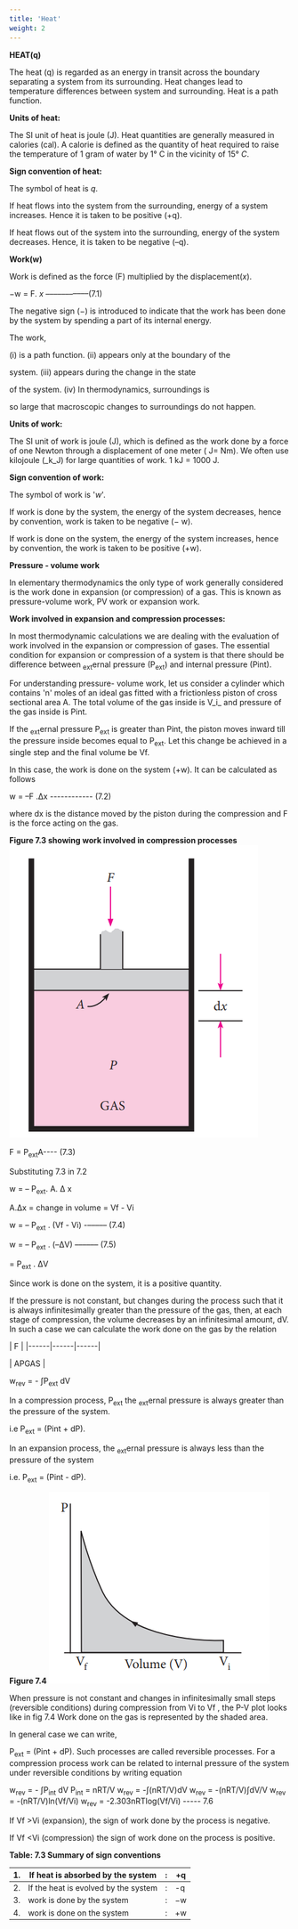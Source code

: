 ```yaml
---
title: 'Heat'
weight: 2
---
```

**HEAT(q)**

The heat (q) is regarded as an energy in transit across the boundary separating a system from its surrounding. Heat changes lead to temperature differences between system and surrounding. Heat is a path function.

**Units of heat:**

The SI unit of heat is joule (J). Heat quantities are generally measured in calories (cal). A calorie is defined as the quantity of heat required to raise the temperature of 1 gram of water by 1° C in the vicinity of 15° _C_.

**Sign convention of heat:**

The symbol of heat is _q_.

If heat flows into the system from the surrounding, energy of a system increases. Hence it is taken to be positive (+q).

If heat flows out of the system into the surrounding, energy of the system decreases. Hence, it is taken to be negative (–q).

**Work(w)**

Work is defined as the force (F) multiplied by the displacement(_x_).

−w = F. _x_ –––––––––––(7.1)

The negative sign (−) is introduced to indicate that the work has been done by the system by spending a part of its internal energy.  

The work,

(i) is a path function. (ii) appears only at the boundary of the

system. (iii) appears during the change in the state

of the system. (iv) In thermodynamics, surroundings is

so large that macroscopic changes to surroundings do not happen.

**Units of work:**

The SI unit of work is joule (J), which is defined as the work done by a force of one Newton through a displacement of one meter ( J= Nm). We often use kilojoule (_k_J) for large quantities of work. 1 kJ = 1000 J.

**Sign convention of work:**

The symbol of work is '_w_'.

If work is done by the system, the energy of the system decreases, hence by convention, work is taken to be negative (− w).

If work is done on the system, the energy of the system increases, hence by convention, the work is taken to be positive (+w).

**Pressure - volume work**

In elementary thermodynamics the only type of work generally considered is the work done in expansion (or compression) of a gas. This is known as pressure-volume work, PV work or expansion work.




  

**Work involved in expansion and compression processes:**

In most thermodynamic calculations we are dealing with the evaluation of work involved in the expansion or compression of gases. The essential condition for expansion or compression of a system is that there should be difference between <sub>ext</sub>ernal pressure (P<sub>ext</sub>) and internal pressure (Pint).

For understanding pressure- volume work, let us consider a cylinder which contains 'n' moles of an ideal gas fitted with a frictionless piston of cross sectional area A. The total volume of the gas inside is V_i_ and pressure of the gas inside is Pint.

If the <sub>ext</sub>ernal pressure P<sub>ext</sub> is greater than Pint, the piston moves inward till the pressure inside becomes equal to P<sub>ext</sub>. Let this change be achieved in a single step and the final volume be Vf.

In this case, the work is done on the system (+w). It can be calculated as follows

w = –F .Δx ------------ (7.2)

where dx is the distance moved by the piston during the compression and F is the force acting on the gas.

**Figure 7.3 showing work involved in compression processes**
![alt text](./figure7-3.png)

F = P<sub>ext</sub>A---- (7.3)

Substituting 7.3 in 7.2

w = – P<sub>ext</sub>. A. Δ x

A.Δx = change in volume = Vf - Vi

w = – P<sub>ext</sub> . (Vf - Vi) -––––– (7.4)

w = – P<sub>ext</sub> . (–ΔV) –––––– (7.5)

= P<sub>ext</sub> . ΔV

Since work is done on the system, it is a positive quantity.

If the pressure is not constant, but changes during the process such that it is always infinitesimally greater than the pressure of the gas, then, at each stage of compression, the volume decreases by an infinitesimal amount, dV. In such a case we can calculate the work done on the gas by the relation






| F |
|------|------|------|

| APGAS |
  

w<sub>rev</sub> = - ∫P<sub>ext</sub> dV

In a compression process, P<sub>ext</sub> the <sub>ext</sub>ernal pressure is always greater than the pressure of the system.

i.e P<sub>ext</sub> = (Pint + dP).

In an expansion process, the <sub>ext</sub>ernal pressure is always less than the pressure of the system

i.e. P<sub>ext</sub> = (Pint - dP).

**Figure 7.4**
![alt text](./figure7-4.png)

When pressure is not constant and changes in infinitesimally small steps (reversible conditions) during compression from Vi to Vf , the P-V plot looks like in fig 7.4 Work done on the gas is represented by the shaded area.

In general case we can write,

P<sub>ext</sub> \= (Pint + dP). Such processes are called reversible processes. For a compression process work can be related to internal pressure of the system under reversible conditions by writing equation  

w<sub>rev</sub> = - ∫P<sub>int</sub> dV
P<sub>int</sub> = nRT/V
w<sub>rev</sub> = -∫(nRT/V)dV
w<sub>rev</sub> = -(nRT/V)∫dV/V
w<sub>rev</sub> = -(nRT/V)ln(Vf/Vi)
w<sub>rev</sub> = -2.303nRTlog(Vf/Vi) ----- 7.6

If Vf \>Vi (expansion), the sign of work done by the process is negative.

If Vf <Vi (compression) the sign of work done on the process is positive.

**Table: 7.3 Summary of sign conventions**

| 1. |If heat is absorbed by the system |: |+q |
|------|------|------|------|
| 2. |If the heat is evolved by the system |: |-q |
| 3. |work is done by the system |: |−w |
| 4. |work is done on the system |: |+w |
